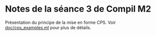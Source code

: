 Notes de la séance 3 de Compil M2
=================================

  Présentation du principe de la mise en forme CPS.
  Voir [doc/cps_examples.ml](doc/cps_examples.ml) pour plus de détails.